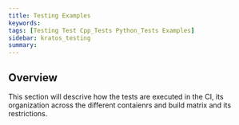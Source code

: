 ```yaml
---
title: Testing Examples
keywords: 
tags: [Testing Test Cpp_Tests Python_Tests Examples]
sidebar: kratos_testing
summary: 
---
```


## Overview

This section will descrive how the tests are executed in the CI, its organization across the different contaienrs and build matrix and its restrictions.
